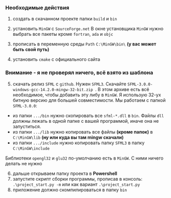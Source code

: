 ### Необходимые действия
1. создать в скачанном проекте папки `build` и `bin`

2. установить `MinGW` с `SourceForge.net`
В окне установщика `MinGW` нужно выбрать все пакеты кроме `fortran`, `ada` и `objc`

3. прописать в переменную среды `Path` `C:\MinGW\bin\` **(у вас может быть свой путь)**

4. установить `cmake` с официального сайта

### Внимание - я не проверял ничего, всё взято из шаблона

5. скачать релиз `SFML` с `github`. Нужен `SFML3`. Скачайте `SFML-3.0.0-windows-gcc-14.2.0-mingw-32-bit.zip
`.
В этом архиве есть всё необходимое, чтобы добавить эту либу в `MinGW`. Я использую 32-ух битную версию для большей совместимости.
Мы работаем с папкой `SFML-3.0.0`:  
- из папки `.../bin` нужно скопировать все `sfml-*.dll` в `bin`. Файлы `dll` должны лежать в одной папке с вашей программой, иначе она не запуститься. 
- из папки `.../lib` нужно копировать все файлы **(кроме папок)** в `C:\MinGW\lib` **(ну или куда вы там mingw скачали)**
- из папки `.../include` нужно копировать папку `SFML3` в папку `C:\MinGW\include`

Библиотеки `opengl32` и `glu32` по-умолчанию есть в `MinGW`. С ними ничего делать не нужно

6. дальше открываем папку проекта в **Powershell**
7. запустите скрипт сборки программы, прописав в консоль: `.\project_start.py -m` или как вариант `.\project_start.py`
8. приложение должно скомпилироваться в папку `bin`
